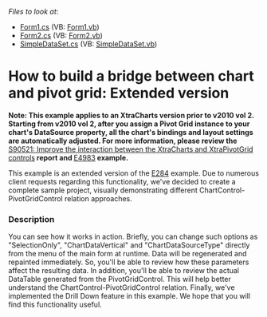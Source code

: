 <!-- default file list -->
*Files to look at*:

* [Form1.cs](./CS/Form1.cs) (VB: [Form1.vb](./VB/Form1.vb))
* [Form2.cs](./CS/Form2.cs) (VB: [Form2.vb](./VB/Form2.vb))
* [SimpleDataSet.cs](./CS/SimpleDataSet.cs) (VB: [SimpleDataSet.vb](./VB/SimpleDataSet.vb))
<!-- default file list end -->
# How to build a bridge between chart and pivot grid: Extended version


<p><strong>Note: This example applies to an XtraCharts version prior to v2010 vol 2. Starting from v2010 vol 2,  after you assign a Pivot Grid instance to your chart's DataSource property, all the chart's bindings and layout settings are automatically adjusted.  For more information, please review the </strong><a href="https://www.devexpress.com/Support/Center/p/S90521">S90521: Improve the interaction between the XtraCharts and XtraPivotGrid controls</a><strong> report and  </strong><a href="https://www.devexpress.com/Support/Center/p/E4983">E4983</a><strong> example.</strong></p><p></p><p>This example is an extended version of the <a href="https://www.devexpress.com/Support/Center/p/E284">E284</a> example. Due to numerous client requests regarding this functionality, we've decided to create a complete sample project, visually demonstrating different ChartControl-PivotGridControl relation approaches. </p>


<h3>Description</h3>

<p>You can see how it works in action. Briefly, you can change such options as &quot;SelectionOnly&quot;, &quot;ChartDataVertical&quot; and &quot;ChartDataSourceType&quot; directly from the menu of the main form at runtime. Data will be regenerated and repainted immediately. So, you&#39;ll be able to review how these parameters affect the resulting data. In addition, you&#39;ll be able to review the actual DataTable generated from the PivotGridControl. This will help better understand the ChartControl-PivotGridControl relation. Finally, we&#39;ve implemented the Drill Down feature in this example. We hope that you will find this functionality useful.</p>

<br/>


